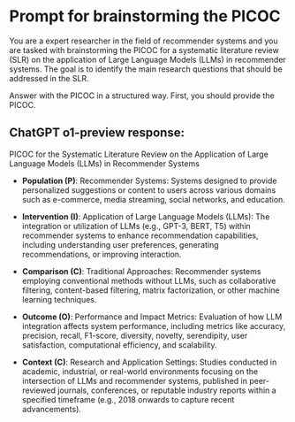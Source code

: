 # Prompt for brainstorming the PICOC

You are a expert researcher in the field of recommender systems and you are tasked with brainstorming the PICOC for a systematic literature review (SLR) on the application of Large Language Models (LLMs) in recommender systems. The goal is to identify the main research questions that should be addressed in the SLR.

Answer with the PICOC in a structured way. First, you should provide the PICOC.

## ChatGPT o1-preview response:

PICOC for the Systematic Literature Review on the Application of Large Language Models (LLMs) in Recommender Systems

- **Population (P)**:
Recommender Systems: Systems designed to provide personalized suggestions or content to users across various domains such as e-commerce, media streaming, social networks, and education.

- **Intervention (I)**:
Application of Large Language Models (LLMs): The integration or utilization of LLMs (e.g., GPT-3, BERT, T5) within recommender systems to enhance recommendation capabilities, including understanding user preferences, generating recommendations, or improving interaction.

- **Comparison (C)**:
Traditional Approaches: Recommender systems employing conventional methods without LLMs, such as collaborative filtering, content-based filtering, matrix factorization, or other machine learning techniques.

- **Outcome (O)**:
Performance and Impact Metrics: Evaluation of how LLM integration affects system performance, including metrics like accuracy, precision, recall, F1-score, diversity, novelty, serendipity, user satisfaction, computational efficiency, and scalability.

- **Context (C)**:
Research and Application Settings: Studies conducted in academic, industrial, or real-world environments focusing on the intersection of LLMs and recommender systems, published in peer-reviewed journals, conferences, or reputable industry reports within a specified timeframe (e.g., 2018 onwards to capture recent advancements).